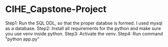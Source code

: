 # CIHE_Capstone-Project
Step1: Run the SQL DDL, so that the proper databse is formed. I used mysql as a database.
Step2: Install all requirements for the python and make sure you use venv inside python.
Step3: Activate the venv.
Step4: Run command "python app.py"
